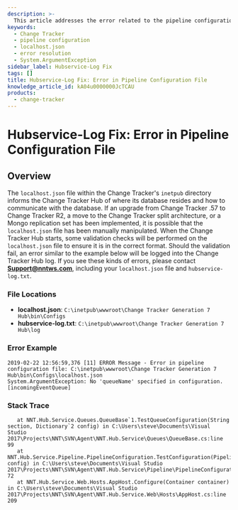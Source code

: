 ```yaml
---
description: >-
  This article addresses the error related to the pipeline configuration file in the Change Tracker Hub, specifically when the 'queueName' is not specified in the configuration.
keywords:
  - Change Tracker
  - pipeline configuration
  - localhost.json
  - error resolution
  - System.ArgumentException
sidebar_label: Hubservice-Log Fix
tags: []
title: Hubservice-Log Fix: Error in Pipeline Configuration File
knowledge_article_id: kA04u0000000JcTCAU
products:
  - change-tracker
---
```


# Hubservice-Log Fix: Error in Pipeline Configuration File

## Overview

The `localhost.json` file within the Change Tracker's `inetpub` directory informs the Change Tracker Hub of where its database resides and how to communicate with the database. If an upgrade from Change Tracker .57 to Change Tracker R2, a move to the Change Tracker split architecture, or a Mongo replication set has been implemented, it is possible that the `localhost.json` file has been manually manipulated. When the Change Tracker Hub starts, some validation checks will be performed on the `localhost.json` file to ensure it is in the correct format. Should the validation fail, an error similar to the example below will be logged into the Change Tracker Hub log. If you see these kinds of errors, please contact **Support@nntws.com**, including your `localhost.json` file and `hubservice-log.txt`.

### File Locations

- **localhost.json**: `C:\inetpub\wwwroot\Change Tracker Generation 7 Hub\bin\Configs`
- **hubservice-log.txt**: `C:\inetpub\wwwroot\Change Tracker Generation 7 Hub\log`

### Error Example

```
2019-02-22 12:56:59,376 [11] ERROR Message - Error in pipeline configuration file: C:\inetpub\wwwroot\Change Tracker Generation 7 Hub\bin\Configs\localhost.json
System.ArgumentException: No 'queueName' specified in configuration. [incomingEventQueue]
```

### Stack Trace

```
   at NNT.Hub.Service.Queues.QueueBase`1.TestQueueConfiguration(String section, Dictionary`2 config) in C:\Users\steve\Documents\Visual Studio 2017\Projects\NNT\SVN\Agent\NNT.Hub.Service\Queues\QueueBase.cs:line 99
   at NNT.Hub.Service.Pipeline.PipelineConfiguration.TestConfiguration(PipelineConfiguration config) in C:\Users\steve\Documents\Visual Studio 2017\Projects\NNT\SVN\Agent\NNT.Hub.Service\Pipeline\PipelineConfiguration.cs:line 72
   at NNT.Hub.Service.Web.Hosts.AppHost.Configure(Container container) in C:\Users\steve\Documents\Visual Studio 2017\Projects\NNT\SVN\Agent\NNT.Hub.Service.Web\Hosts\AppHost.cs:line 209
```